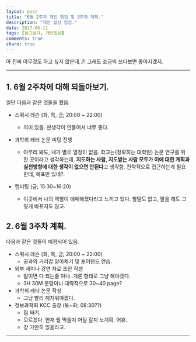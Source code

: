 ```yaml
---
layout: post
title: "6월 2주차 개인 점검 및 3주차 계획."
description: "개인 일상 점검."
date: 2017-06-11
tags: [놀고싶다, 개인일상]
comments: true
share: true
---
```


아 진짜 아무것도 하고 싶지 않은데..?! 그래도 조금씩 쓰다보면 좋아지겠지. 

--- 
## 1. 6월 2주차에 대해 되돌아보기.

일단 다음과 같은 것들을 했음. 

* 스쿼시 레슨 (화, 목, 금; 20:00 ~ 22:00) 
	* 의미 있음. 딴생각이 안들어서 너무 좋다. 
* 과학회 레터 논문 미팅 진행
	* 아무리 봐도, 내가 별로 열정이 없음. 학교는(정확히는 대학원) 논문 연구를 위한 곳이라고 생각하는데. **지도하는 사람, 지도받는 사람 모두가 이에 대한 계획과 실천방향에 대한 생각이 없으면 안된다**고 생각함. 전략적으로 접근하는게 필요한데, 목표만 있네?.
	     
* 랩미팅 (금; 15:30~16:20)
	* 이곳에서 나의 역할이 애매해졌다라고 느끼고 있다. 할말도 없고, 말을 해도 그렇게 바뀌지도 않고.

## 2. 6월 3주차 계획.

다음과 같은 것들이 예정되어 있음. 

* 스쿼시 레슨 (화, 목, 금; 20:00 ~ 22:00) 
	* 공과의 거리감 알아채기 및 포어핸드 연습.  
* 외부 세미나 강연 자료 초안 작성
	* 말이면 다 되는줄 아나..개론 형태로 그냥 해야겠다. 
	* 3H 30M 분량이니 대략적으로 30~40 page?   
* 과학회 레터 논문 작성
	* 그냥 빨리 해치워야겠다.      
* 정보과학회 KCC 출장 (토~화; 08:30??)
	* 짐 싸기.
	* 모르겠다. 현재 뭘 먹을지 어딜 갈지 노계획. 어휴..
	* 걍 가만히 있을라고.  
---

